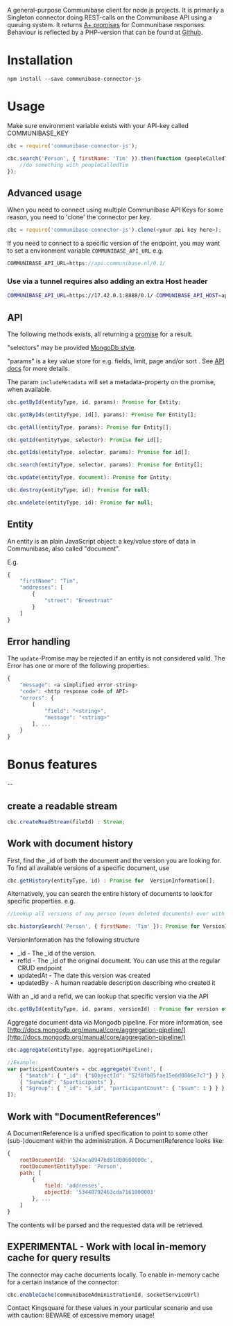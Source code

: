 A general-purpose Communibase client for node.js projects. It is primarily a Singleton connector doing REST-calls on the Communibase API using a queuing system. It returns [A+ promises](https://github.com/promises-aplus/promises-spec) for Communibase responses. Behaviour is reflected by a PHP-version that can be found at [Github](https://github.com/kingsquare/communibase-connector-js).

Installation
============

```
npm install --save communibase-connector-js
```

Usage
=====

Make sure environment variable exists with your API-key called COMMUNIBASE_KEY

```js
cbc = require('communibase-connector-js');

cbc.search('Person', { firstName: 'Tim' }).then(function (peopleCalledTim) {
	//do something with peopleCalledTim
});
```

Advanced usage
--------------

When you need to connect using multiple Communibase API Keys for some reason, you need to 'clone' the connector per key.

```js
cbc = require('communibase-connector-js').clone(<your api key here>);
```

If you need to connect to a specific version of the endpoint, you may want to set a environment variable ```COMMUNIBASE_API_URL``` e.g.

```js
COMMUNIBASE_API_URL=https://api.communibase.nl/0.1/
```

### Use via a tunnel requires also adding an extra Host header

```bash
COMMUNIBASE_API_URL=https://17.42.0.1:8888/0.1/ COMMUNIBASE_API_HOST=api.communibase.nl node script.js
```

API
---

The following methods exists, all returning a [promise](https://github.com/petkaantonov/bluebird/blob/master/API.md#new-promisefunctionfunction-resolve-function-reject-resolver---promise) for a result.

"selectors" may be provided [MongoDb style](http://docs.mongodb.org/manual/reference/method/db.collection.find/#db.collection.find).

"params" is a key value store for e.g. fields, limit, page and/or sort . See [API docs](https://api.communibase.nl/docs/) for more details.

The param ```includeMetadata``` will set a metadata-property on the promise, when available.

```js
cbc.getById(entityType, id, params): Promise for Entity;

cbc.getByIds(entityType, id[], params): Promise for Entity[];

cbc.getAll(entityType, params): Promise for Entity[];

cbc.getId(entityType, selector): Promise for id[];

cbc.getIds(entityType, selector, params): Promise for id[];

cbc.search(entityType, selector, params): Promise for Entity[];

cbc.update(entityType, document): Promise for Entity;

cbc.destroy(entityType, id): Promise for null;

cbc.undelete(entityType, id): Promise for null;
```

Entity
--
An entity is an plain JavaScript object: a key/value store of data in Communibase, also called "document".

E.g.

```js
{
	"firstName": "Tim",
	"addresses": [
		{
			"street": "Breestraat"
		}
	]
}

```

Error handling
--

The ```update```-Promise may be rejected if an entity is not considered valid. The Error has one or more of the following properties:

```js
{
	"message": <a simplified error-string>
	"code": <http response code of API>
	"errors": {
		[
			"field": "<string>",
			"message": "<string>"
		], ...
	}
}
```

Bonus features
==============
--

create a readable stream
------------------------

```js
cbc.createReadStream(fileId) : Stream;
```

Work with document history
--------------------------

First, find the _id of both the document and the version you are looking for. To find all available versions of a specific document, use

```js
cbc.getHistory(entityType, id) : Promise for  VersionInformation[];
```

Alternatively, you can search the entire history of documents to look for specific properties. e.g.

```js
//Lookup all versions of any person (even deleted documents) ever with first name Tim.

cbc.historySearch('Person', { firstName: 'Tim' }): Promise for VersionInformation[]
```

VersionInformation has the following structure
* _id - The _id of the version.
* refId - The _id of the original document. You can use this at the regular CRUD endpoint
* updatedAt - The date this version was created
* updatedBy - A human readable description describing who created it

With an _id and a refId, we can lookup that specific version via the API

```js
cbc.getById(entityType, id, params, versionId) : Promise for version of document;
```

Aggregate document data via Mongodb pipeline. For more information, see
[http://docs.mongodb.org/manual/core/aggregation-pipeline/](http://docs.mongodb.org/manual/core/aggregation-pipeline/)

```js
cbc.aggregate(entityType, aggregationPipeline);

//Example:
var participantCounters = cbc.aggregate('Event', [
	{ "$match": { "_id": {"$ObjectId": "52f8fb85fae15e6d0806e7c7"} } },
	{ "$unwind": "$participants" },
	{ "$group": { "_id": "$_id", "participantCount": { "$sum": 1 } } }
]);
```

Work with "DocumentReferences"
------------------------------

A DocumentReference is a unified specification to point to some other (sub-)doucment
within the administration. A DocumentReference looks like:

```js
{
	rootDocumentId: '524aca8947bd91000600000c',
	rootDocumentEntityType: 'Person',
	path: [
		{
			field: 'addresses',
			objectId: '53440792463cda7161000003'
		}, ...
	]
}
```

The contents will be parsed and the requested data will be retrieved.

EXPERIMENTAL - Work with local in-memory cache for query results
----------------------------------------------------------------

The connector may cache documents locally. To enable in-memory cache for a certain instance of the connector:

```js
cbc.enableCache(communibaseAdministrationId, socketServiceUrl)
```

Contact Kingsquare for these values in your particular scenario and use with caution: BEWARE of excessive memory usage!
